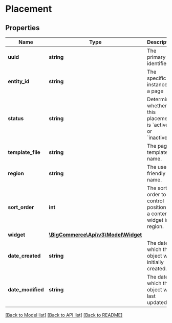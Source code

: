 # Placement

## Properties
Name | Type | Description | Notes
------------ | ------------- | ------------- | -------------
**uuid** | **string** | The primary identifier. | [optional] 
**entity_id** | **string** | The specific instance of a page | [optional] 
**status** | **string** | Determines whether this placement is &#x60;active&#x60; or &#x60;inactive&#x60;. | [optional] 
**template_file** | **string** | The page template name. | [optional] 
**region** | **string** | The user-friendly name. | [optional] 
**sort_order** | **int** | The sort order to control position of a content widget in a region. | [optional] 
**widget** | [**\BigCommerce\Api\v3\Model\Widget**](Widget.md) |  | [optional] 
**date_created** | **string** | The date on which this object was initially created. | [optional] 
**date_modified** | **string** | The date on which this object was last updated. | [optional] 

[[Back to Model list]](../README.md#documentation-for-models) [[Back to API list]](../README.md#documentation-for-api-endpoints) [[Back to README]](../README.md)


